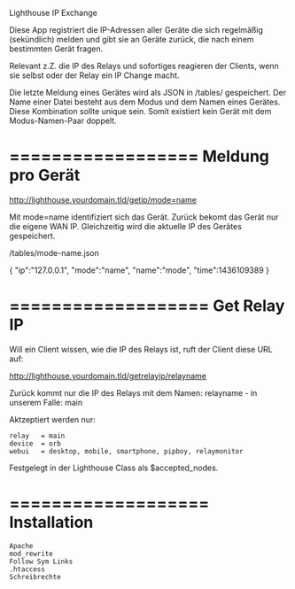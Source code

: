 ﻿Lighthouse IP Exchange

Diese App registriert die IP-Adressen aller Geräte die sich regelmäßig (sekündlich) melden und
gibt sie an Geräte zurück, die nach einem bestimmten Gerät fragen.

Relevant z.Z. die IP des Relays und sofortiges reagieren der Clients, wenn
sie selbst oder der Relay ein IP Change macht.

Die letzte Meldung eines Gerätes wird als JSON in /tables/ gespeichert.
Der Name einer Datei besteht aus dem Modus und dem Namen eines Gerätes.
Diese Kombination sollte unique sein. Somit existiert kein Gerät mit
dem Modus-Namen-Paar doppelt.


==================
Meldung pro Gerät
===================

http://lighthouse.yourdomain.tld/getip/mode=name

Mit mode=name identifiziert sich das Gerät. Zurück bekomt das Gerät nur die eigene WAN IP.
Gleichzeitig wird die aktuelle IP des Gerätes gespeichert.

/tables/mode-name.json

{
    "ip":"127.0.0.1",
    "mode":"name",
    "name":"mode",
    "time":1436109389
}



===================
Get Relay IP
===================

Will ein Client wissen, wie die IP des Relays ist, ruft der Client diese URL auf:

http://lighthouse.yourdomain.tld/getrelayip/relayname

Zurück kommt nur die IP des Relays mit dem Namen: relayname - in unserem Falle: main


Aktzeptiert werden nur:

    relay   = main
    device  = orb
    webui   = desktop, mobile, smartphone, pipboy, relaymonitor

Festgelegt in der Lighthouse Class als $accepted_nodes.



===================
Installation
===================

    Apache
    mod_rewrite
    Follow Sym Links
    .htaccess
    Schreibrechte